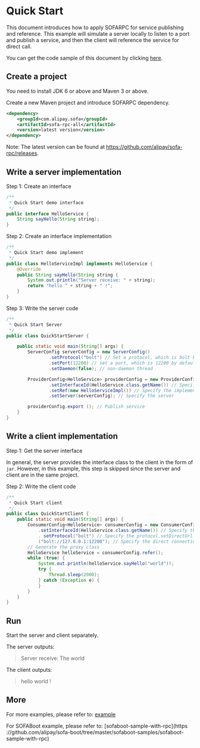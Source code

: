 # Quick Start

This document introduces how to apply SOFARPC for service publishing and reference. This example will simulate a server locally to listen to a port and publish a service, and then the client will reference the service for direct call. 

You can get the code sample of this document by clicking [here](https://github.com/alipay/sofa-rpc/tree/master/example/src/test/java/com/alipay/sofa/rpc/quickstart). 

## Create a project 
You need to install JDK 6 or above and Maven 3 or above. 

Create a new Maven project and introduce SOFARPC dependency. 

```xml 
<dependency> 
    <groupId>com.alipay.sofa</groupId> 
    <artifactId>sofa-rpc-all</artifactId> 
    <version>latest version</version> 
</dependency> 
``` 

Note: The latest version can be found at https://github.com/alipay/sofa-rpc/releases. 

## Write a server implementation 
Step 1: Create an interface 

```java 
/** 
 * Quick Start demo interface 
 */
public interface HelloService { 
    String sayHello(String string); 
} 
``` 

Step 2: Create an interface implementation 

```java 
/** 
 * Quick Start demo implement 
 */ 
public class HelloServiceImpl implements HelloService { 
    @Override 
    public String sayHello(String string { 
        System.out.println("Server receive: " + string); 
        return "hello " + string + " !"; 
    } 
} 
``` 

Step 3: Write the server code 

```java 
/** 
 * Quick Start Server 
 */ 
public class QuickStartServer { 

    public static void main(String[] args) {
        ServerConfig serverConfig = new ServerConfig() 
                .setProtocol("bolt") // Set a protocol, which is bolt by default 
                .setPort(12200) // set a port, which is 12200 by default
                .setDaemon(false); // non-daemon thread 

        ProviderConfig<HelloService> providerConfig = new ProviderConfig<HelloService>() 
                .setInterfaceId(HelloService.class.getName()) // Specify the interface 
                .setRef(new HelloServiceImpl()) // Specify the implementation 
                .setServer(serverConfig); // Specify the server 

        providerConfig.export (); // Publish service 
    } 
} 
``` 

## Write a client implementation 
Step 1: Get the server interface 

In general, the server provides the interface class to the client in the form of `jar`. However, in this example, this step is skipped since the server and client are in the same project. 

Step 2: Write the client code 

```java 
/**
 * Quick Start client 
 */ 
public class QuickStartClient { 
    public static void main(String[] args) { 
        ConsumerConfig<HelloService> consumerConfig = new ConsumerConfig<HelloService>() 
            .setInterfaceId(HelloService.class.getName()) // Specify the interface 
            . setProtocol("bolt") // Specify the protocol.setDirectUrl 
            ("bolt://127.0.0.1:12200"); // Specify the direct connection address 
        // Generate the proxy class
        HelloService helloService = consumerConfig.refer(); 
        while (true) { 
            System.out.println(helloService.sayHello("world")); 
            try { 
                Thread.sleep(2000); 
            } catch (Exception e) { 
            }
        } 
    } 
} 
``` 

## Run 
Start the server and client separately. 

The server outputs: 

> Server receive: The world 

The client outputs: 

> hello world ! 


## More 
For more examples, please refer to: [example](https://github.com/alipay/sofa-rpc/tree/master/example) 

For SOFABoot example, please refer to: [sofaboot-sample-with-rpc](https ://github.com/alipay/sofa-boot/tree/master/sofaboot-samples/sofaboot-sample-with-rpc)
